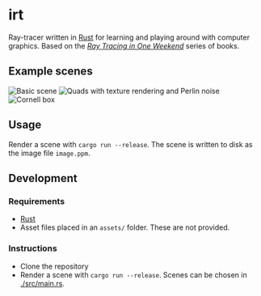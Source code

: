 # irt

Ray-tracer written in [Rust](https://www.rust-lang.org/) for learning and playing around with computer graphics. Based on the [_Ray Tracing in One Weekend_](https://raytracing.github.io/) series of books.

## Example scenes

![Basic scene](https://github.com/user-attachments/assets/ba317fc5-2491-4df4-8e5b-d7981e5c9361)
![Quads with texture rendering and Perlin noise](https://github.com/user-attachments/assets/437ef10d-3e9d-4cb9-8ff4-e5a899849311)
![Cornell box](https://github.com/user-attachments/assets/4b6748a1-3128-4fa4-9759-3b71a2dbb73d)

## Usage

Render a scene with `cargo run --release`. The scene is written to disk as the image file `image.ppm`. 

## Development

### Requirements

- [Rust](https://www.rust-lang.org/)
- Asset files placed in an `assets/` folder. These are not provided.

### Instructions

- Clone the repository
- Render a scene with `cargo run --release`. Scenes can be chosen in [./src/main.rs](./src/main.rs).
